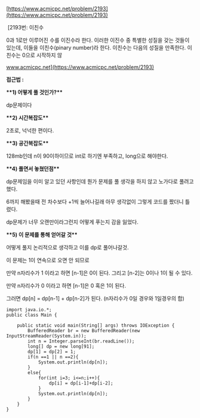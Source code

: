 [https://www.acmicpc.net/problem/2193](https://www.acmicpc.net/problem/2193)

 [2193번: 이친수

0과 1로만 이루어진 수를 이진수라 한다. 이러한 이진수 중 특별한 성질을 갖는 것들이 있는데, 이들을 이친수(pinary number)라 한다. 이친수는 다음의 성질을 만족한다. 이친수는 0으로 시작하지 않

www.acmicpc.net](https://www.acmicpc.net/problem/2193)

**접근법 :** 

**\*\*1) 어떻게 풀 것인가?\*\***

dp문제이다

**\*\*2) 시간복잡도\*\***

2초로, 넉넉한 편이다. 

**\*\*3) 공간복잡도\*\***

128mb인데 n이 90이하이므로 int로 하기엔 부족하고, long으로 해야한다.

**\*\*4) 풀면서 놓쳤던점\*\***

dp문제임을 이미 알고 있던 사항인데 뭔가 문제를 풀 생각을 하지 않고 노가다로 풀려고 했다. 

6까지 해봤을때 전 차수보다 +1씩 늘어나길래 아무 생각없이 그렇게 코드를 짰더니 틀렸다.

dp문제가 너무 오랜만이라그런지 어떻게 푸는지 감을 잃었다. 

**\*\*5) 이 문제를 통해 얻어갈 것\*\***

어떻게 풀지 논리적으로 생각하고 이를 dp로 풀어나갈것.

이 문제는 1이 연속으로 오면 안 되므로 

만약 n자리수가 1 이라고 하면 \[n-1\]은 0이 된다. 그리고 \[n-2\]는 0이나 1이 될 수 있다. 

만약 n자리수가 0 이라고 하면 \[n-1\]은 0 혹은 1이 된다. 

그러면 dp\[n\] = dp\[n-1\] + dp\[n-2\]가 된다. (n자리수가 0일 경우와 1일경우의 합)

```
import java.io.*;
public class Main {

    public static void main(String[] args) throws IOException {
        BufferedReader br = new BufferedReader(new InputStreamReader(System.in));
        int n = Integer.parseInt(br.readLine());
        long[] dp = new long[91];
        dp[1] = dp[2] = 1;
        if(n ==1 || n ==2){
            System.out.println(dp[n]);
        }
        else{
            for(int i=3; i<=n;i++){
                dp[i] = dp[i-1]+dp[i-2];
            }
            System.out.println(dp[n]);
        }
    }
}
```